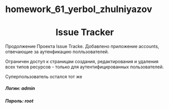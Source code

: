 # homework_61_yerbol_zhulniyazov
<h1 align="center"> Issue Tracker</h1>
<p>Продолжение Проекта Issue Tracke. Добавлено приложение accounts, отвечающие за аутенфикацию полльзователей. 
<p>Ограничен доступ к страницам создания, редактирования и удаления всех типов ресурсов - только для аутентифицированных пользователей.
<p>Суперпользователь остался тот же</p>
<h5>Логин: admin</h5>
<h5>Пароль: root</h5>

